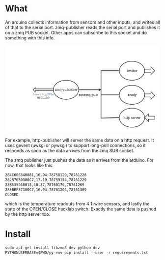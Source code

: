 What
====

An arduino collects information from sensors and other inputs, and writes all of that to the serial port.
zmq-publisher reads the serial port and publishes it on a zmq PUB socket. Other apps can subscribe to this
socket and do something with this info.

![bus](https://raw.githubusercontent.com/skopjehacklab/kika-info-bus/master/kika_info_bus.png)

For example, http-publisher will server the same data on a http request. It uses gevent (uwsgi or pywsgi) to
support long-poll connections, so it responds as soon as the data arrives from the zmq SUB socket.

The zmq publisher just pushes the data as it arrives from the arduino. For now, that looks like this:

    284C606340081,16.94,78758129,78761228
    282576B0300C7,17.19,78759154,78761229
    28B535930013,18.37,78760179,78761269
    285BEF57300C7,16.94,78761204,78761309
    CLOSED

which is the temperature readouts from 4 1-wire sensors, and lastly the state of the OPEN/CLOSE hacklab switch.
Exactly the same data is pushed by the http server too.


Install
=======

    sudo apt-get install libzmq3-dev python-dev
    PYTHONUSERBASE=$PWD/py-env pip install --user -r requirements.txt
